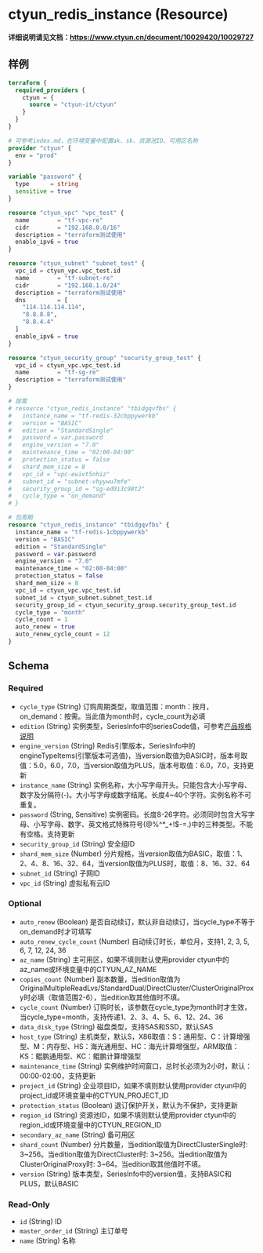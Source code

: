 # ctyun_redis_instance (Resource)
**详细说明请见文档：https://www.ctyun.cn/document/10029420/10029727**



## 样例

```terraform
terraform {
  required_providers {
    ctyun = {
      source = "ctyun-it/ctyun"
    }
  }
}

# 可参考index.md，在环境变量中配置ak、sk、资源池ID、可用区名称
provider "ctyun" {
  env = "prod"
}

variable "password" {
  type      = string
  sensitive = true
}

resource "ctyun_vpc" "vpc_test" {
  name        = "tf-vpc-re"
  cidr        = "192.168.0.0/16"
  description = "terraform测试使用"
  enable_ipv6 = true
}

resource "ctyun_subnet" "subnet_test" {
  vpc_id = ctyun_vpc.vpc_test.id
  name        = "tf-subnet-re"
  cidr        = "192.168.1.0/24"
  description = "terraform测试使用"
  dns         = [
    "114.114.114.114",
    "8.8.8.8",
    "8.8.4.4"
  ]
  enable_ipv6 = true
}

resource "ctyun_security_group" "security_group_test" {
  vpc_id = ctyun_vpc.vpc_test.id
  name        = "tf-sg-re"
  description = "terraform测试使用"
}

# 按需
# resource "ctyun_redis_instance" "tbidgqvfbs" {
#   instance_name = "tf-redis-32cbppywerkb"
#   version = "BASIC"
#   edition = "StandardSingle"
#   password = var.password
#   engine_version = "7.0"
#   maintenance_time = "02:00-04:00"
#   protection_status = false
#   shard_mem_size = 8
#   vpc_id = "vpc-ewivt5nhiz"
#   subnet_id = "subnet-vhyywu7mfe"
#   security_group_id = "sg-ed9i3c98t2"
#   cycle_type = "on_demand"
# }

# 包周期
resource "ctyun_redis_instance" "tbidgqvfbs" {
  instance_name = "tf-redis-1cbppywerkb"
  version = "BASIC"
  edition = "StandardSingle"
  password = var.password
  engine_version = "7.0"
  maintenance_time = "02:00-04:00"
  protection_status = false
  shard_mem_size = 8
  vpc_id = ctyun_vpc.vpc_test.id
  subnet_id = ctyun_subnet.subnet_test.id
  security_group_id = ctyun_security_group.security_group_test.id
  cycle_type = "month"
  cycle_count = 1
  auto_renew = true
  auto_renew_cycle_count = 12
}
```

<!-- schema generated by tfplugindocs -->
## Schema

### Required

- `cycle_type` (String) 订购周期类型，取值范围：month：按月，on_demand：按需。当此值为month时，cycle_count为必填
- `edition` (String) 实例类型，SeriesInfo中的seriesCode值，可参考<a href="https://www.ctyun.cn/document/10029420/11030280">产品规格说明</a>
- `engine_version` (String) Redis引擎版本，SeriesInfo中的engineTypeItems(引擎版本可选值)，当version取值为BASIC时，版本号取值：5.0，6.0，7.0，当version取值为PLUS，版本号取值：6.0，7.0，支持更新
- `instance_name` (String) 实例名称，大小写字母开头。只能包含大小写字母、数字及分隔符(-)。大小写字母或数字结尾。长度4~40个字符。实例名称不可重复。
- `password` (String, Sensitive) 实例密码。长度8-26字符。必须同时包含大写字母、小写字母、数字、英文格式特殊符号(@%^*_+!$-=.)中的三种类型。不能有空格。支持更新
- `security_group_id` (String) 安全组ID
- `shard_mem_size` (Number) 分片规格，当version取值为BASIC，取值：1、2、4、8、16、32、64，当version取值为PLUS时，取值：8、16、32、64
- `subnet_id` (String) 子网ID
- `vpc_id` (String) 虚拟私有云ID

### Optional

- `auto_renew` (Boolean) 是否自动续订，默认非自动续订，当cycle_type不等于on_demand时才可填写
- `auto_renew_cycle_count` (Number) 自动续订时长，单位月，支持1, 2, 3, 5, 6, 7, 12, 24, 36
- `az_name` (String) 主可用区，如果不填则默认使用provider ctyun中的az_name或环境变量中的CTYUN_AZ_NAME
- `copies_count` (Number) 副本数量，当edition取值为OriginalMultipleReadLvs/StandardDual/DirectCluster/ClusterOriginalProxy时必填（取值范围2-6），当edition取其他值时不填。
- `cycle_count` (Number) 订购时长，该参数在cycle_type为month时才生效，当cycle_type=month，支持传递1、2、3、4、5、6、12、24、36
- `data_disk_type` (String) 磁盘类型，支持SAS和SSD，默认SAS
- `host_type` (String) 主机类型，默认S，X86取值：S：通用型、C：计算增强型、M：内存型、HS：海光通用型、HC：海光计算增强型，ARM取值：KS：鲲鹏通用型、KC：鲲鹏计算增强型
- `maintenance_time` (String) 实例维护时间窗口，总时长必须为2小时，默认：00:00-02:00，支持更新
- `project_id` (String) 企业项目ID，如果不填则默认使用provider ctyun中的project_id或环境变量中的CTYUN_PROJECT_ID
- `protection_status` (Boolean) 退订保护开关，默认为不保护，支持更新
- `region_id` (String) 资源池ID，如果不填则默认使用provider ctyun中的region_id或环境变量中的CTYUN_REGION_ID
- `secondary_az_name` (String) 备可用区
- `shard_count` (Number) 分片数量，当edition取值为DirectClusterSingle时: 3~256。当edition取值为DirectCluster时: 3~256。当edition取值为ClusterOriginalProxy时: 3~64。当edition取其他值时不填。
- `version` (String) 版本类型，SeriesInfo中的version值，支持BASIC和PLUS，默认BASIC

### Read-Only

- `id` (String) ID
- `master_order_id` (String) 主订单号
- `name` (String) 名称